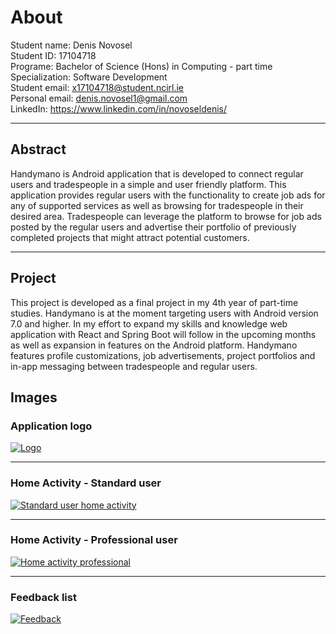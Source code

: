 # About
Student name: Denis Novosel\
Student ID: 17104718\
Programe: Bachelor of Science (Hons) in Computing - part time\
Specialization: Software Development\
Student email: x17104718@student.ncirl.ie\
Personal email: denis.novosel1@gmail.com\
LinkedIn: https://www.linkedin.com/in/novoseldenis/


------------
## Abstract
Handymano is Android application that is developed to connect regular users and tradespeople in a simple and user friendly platform. 
This application provides regular users with the functionality to create job ads for any of supported services as well as browsing for tradespeople in their desired area.
Tradespeople can leverage the platform to browse for job ads posted by the regular users and advertise their portfolio of previously completed projects that might attract potential customers.

------------
## Project
This project is developed as a final project in my 4th year of part-time studies. 
Handymano is at the moment targeting users with Android version 7.0 and higher. 
In my effort to expand my skills and knowledge web application with React and Spring Boot will follow in the upcoming months as well as expansion in features on the Android platform.
Handymano features profile customizations, job advertisements, project portfolios and in-app messaging between tradespeople and regular users. 

## Images
### Application logo
[![Logo](https://raw.githubusercontent.com/adminnovoseltech/SoftwareProjectDN17104718/main/Images/logo.jpg "Logo")](https://github.com/adminnovoseltech/SoftwareProjectDN17104718/blob/main/Images/logo.jpg "Logo")

------------


### Home Activity - Standard user
[![Standard user home activity](https://raw.githubusercontent.com/adminnovoseltech/SoftwareProjectDN17104718/main/Images/HandymanoStd.jpg "Standard user home activity")](https://github.com/adminnovoseltech/SoftwareProjectDN17104718/blob/main/Images/HandymanoStd.jpg "Standard user home activity")

------------

### Home Activity - Professional user
[![Home activity professional](https://raw.githubusercontent.com/adminnovoseltech/SoftwareProjectDN17104718/main/Images/HandymanoPro.jpg "Home activity professional")](https://github.com/adminnovoseltech/SoftwareProjectDN17104718/blob/main/Images/HandymanoPro.jpg "Home activity professional")

------------

### Feedback list
[![Feedback](https://raw.githubusercontent.com/adminnovoseltech/SoftwareProjectDN17104718/main/Images/HandymanoFeedback.jpg "Feedback")](https://github.com/adminnovoseltech/SoftwareProjectDN17104718/blob/main/Images/HandymanoFeedback.jpg "Feedback")
